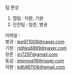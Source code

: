 팀 편성
  1. 맵팀 : 덕환, 기완
  2. 던전팀 : 창준, 병권


이메일 :    
  병권 : lee971009@naver.com    
  기완 : rldhks6899@naver.com  
  창준 : icj7297@gmail.com  
  동섭 : improve19@naver.com    
  덕환 : kdh961106@gmail.com    